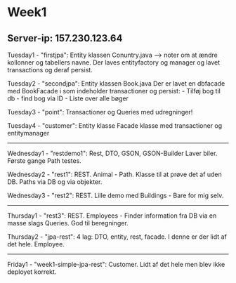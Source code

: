# Week1

Server-ip: 157.230.123.64
---------------------------------------------------------------------------------------------------------------------------------

Tuesday1 - "firstjpa": 
  Entity klassen Conuntry.java --> noter om at ændre kollonner og tabellers navne.
  Der laves entityfactory og manager og lavet transactions og deraf persist.

Tuesday2 - "secondjpa":
  Entity klassen Book.java
  Der er lavet en dbfacade med BookFacade i som indeholder transactioner og persist:
    - Tilføj bog til db
    - find bog via ID
    - Liste over alle bøger

Tuesday3 - "point":
  Transactioner og Queries med udregninger!

Tuesday4 - "customer":
  Entity klasse
  Facade klasse med transactioner og entitymanager

--------------------------------------------------------------------------------------------------------------------------

Wednesday1 - "restdemo1":
  Rest, DTO, GSON, GSON-Builder
  Laver biler.
  Første gange Path testes.

Wednesday2 - "rest1":
  REST.
  Animal - Path.
  Klasse til at prøve det af uden DB.
  Paths via DB og via objekter.

Wednesday3 - "rest2":
  REST.
  Lille demo med Buildings - Bare for mig selv.
  
--------------------------------------------------------------------------------------------------------------------------

Thursday1 - "rest3":
  REST.
  Employees - Finder information fra DB via en masse slags Queries. 
  God til beregninger.
  
Thursday2 - "jpa-rest":
  4 lag: DTO, entity, rest, facade.
  I denne er der lidt af det hele.
  Employee.

--------------------------------------------------------------------------------------------------------------------------

Friday1 - "week1-simple-jpa-rest":
  Customer.
  Lidt af det hele men blev ikke deployet korrekt.

